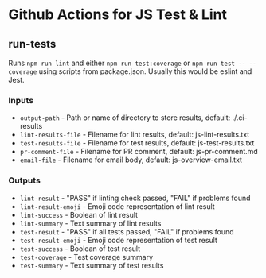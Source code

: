 # Github Actions for JS Test & Lint

## run-tests

Runs `npm run lint` and either `npm run test:coverage` or `npm run test -- --coverage` using scripts
from package.json. Usually this would be eslint and Jest.

### Inputs

* `output-path` - Path or name of directory to store results, default: ./.ci-results
* `lint-results-file` - Filename for lint results, default: js-lint-results.txt
* `test-results-file` - Filename for test results, default: js-test-results.txt
* `pr-comment-file` - Filename for PR comment, default: js-pr-comment.md
* `email-file` - Filename for email body, default: js-overview-email.txt

### Outputs

* `lint-result` - "PASS" if linting check passed, "FAIL" if problems found
* `lint-result-emoji` - Emoji code representation of lint result
* `lint-success` - Boolean of lint result
* `lint-summary` - Text summary of lint results
* `test-result` - "PASS" if all tests passed, "FAIL" if problems found
* `test-result-emoji` - Emoji code representation of test result
* `test-success` - Boolean of test result
* `test-coverage` - Test coverage summary
* `test-summary` - Text summary of test results
